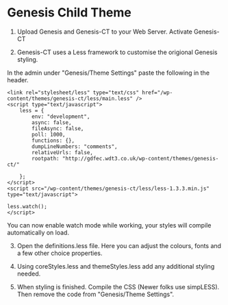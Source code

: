 # Genesis Child Theme

1) Upload Genesis and Genesis-CT to your Web Server. Activate Genesis-CT

2) Genesis-CT uses a Less framework to customise the origional Genesis styling.

In the admin under "Genesis/Theme Settings" paste the following in the header. 

	<link rel="stylesheet/less" type="text/css" href="/wp-content/themes/genesis-ct/less/main.less" />
	<script type="text/javascript">
	    less = {
	        env: "development", 
	        async: false,       
	        fileAsync: false,  
	        poll: 1000,       
	        functions: {},      
	        dumpLineNumbers: "comments", 
	        relativeUrls: false,
	        rootpath: "http://gdfec.wdt3.co.uk/wp-content/themes/genesis-ct/"
	                           
	    };
	</script>
	<script src="/wp-content/themes/genesis-ct/less/less-1.3.3.min.js" type="text/javascript">

	less.watch();
	</script>

You can now enable watch mode while working, your styles will compile automatically on load.

3) Open the definitions.less file. Here you can adjust the colours, fonts and a few other choice properties.

4) Using coreStyles.less and themeStyles.less add any additional styling needed. 

5) When styling is finished. Compile the CSS (Newer folks use simpLESS). Then remove the code from "Genesis/Theme Settings".

